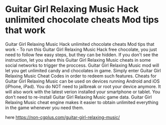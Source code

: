 # Guitar Girl Relaxing Music Hack unlimited chocolate cheats Mod tips that work

Guitar Girl Relaxing Music Hack unlimited chocolate cheats Mod tips that work - To run this Guitar Girl Relaxing Music Hack free chocolate, you just need to follow few easy steps, but they can be hidden. If you don't see the instruction, let you share this Guitar Girl Relaxing Music cheats in some social networks to trigger the proccess. Guitar Girl Relaxing Music mod will let you get unlimited candy and chocolates in game. Simply enter Guitar Girl Relaxing Music Cheat Codes in order to redeem such features. Cheats for Guitar Girl Relaxing Music can be used on devices running Android and iOS (iPhone, iPad). You do NOT need to jailbreak or root your device anymore. It will also work with the latest verion installed your smartphone or tablet. You don’t need to re-install Guitar Girl Relaxing Music game data. Guitar Girl Relaxing Music cheat engine makes it easier to obtain unlimited everything in the game whenever you need them.

here https://non-cgplus.com/guitar-girl-relaxing-music/
